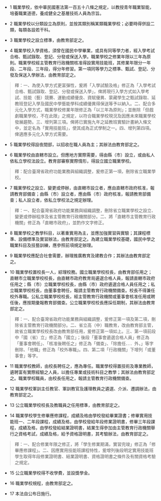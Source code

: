 * 1 職業學校，依中華民國憲法第一百五十八條之規定，以教授青年職業智能，培養職業道德，養成健全之基層技術人員為宗旨。

* 2 職業學校以分類設立為原則，並按其類別稱某類職業學校；必要時得併設二類，每類各設若干科。

* 3 職業學校之設立標準，由教育部定之。

* 4 職業學校入學資格，須曾在國民中學畢業，或具有同等學力者，經入學考試合格、甄試錄取、登記、分發或保送入學。職業學校之修業年限以三年為原則。職業學校經主管教育行政機關核准得設實用技能班，其修業年限分一年段、二年段、三年段，得分年修習。第一項同等學力之標準、甄試、登記、分發及保送入學辦法，由教育部定之。

> 釋：一、為使入學方式更富彈性，爰將「入學試驗及格」修正為「入學考試合格、甄試錄取、登記、分發或保送入學」，俾將現行入學方式如入學考試、技能（藝）競賽、運動成績優良、資賦優異、蒙藏學生之甄試錄取、延教班登記入學及國民中學藝能學科成績優異得保送等予以納入。二、配合多元化入學方式，職業學校修業年限修正為「以三年為原則」；並刪除「但戲劇職業學校，不在此限」之規定，以符合職業學校現況及因應未來職業學校發展趨勢。三、增列第三項。俾將已實施九年之延教班實驗計畫納入條文中，並定名為「實用技能班」，使其成為正式學制之一。四、增列第四項。俾適應多元化入學方式需要。

* 5 職業學校得設夜間部，以招收在職人員為主；其辦法由教育部定之。

* 6 職業學校由直轄市設立。但應地方實際需要，得由縣（市）設立，或由私人依私立學校法設立。教育部審察實際情形，得設立國立職業學校。

> 釋：配合臺灣省政府功能業務與組織調整，爰修正第一項，刪除省立職業學校。

* 7 職業學校之設立、變更或停辦，由直轄市設立者，應由直轄市政府核准，報請教育部備查；由縣（市）設立者，應由縣（市）政府核准，報請教育部備查；私人設立者，依私立學校法之規定辦理。

> 釋：一、配合臺灣省政府功能業務與組織調整，刪除省立職業學校之設立、變更或停辦程序及省主管教育行政機關部分。二、將「直轄市主管教育行政機關」修正為「直轄市政府」，並酌作文字修正。

* 8 職業學校之教學科目，以著重實用為主，並應加強實習與實驗；其課程標準、設備標準及實習辦法，由教育部定之。為建立職業學校基礎，國民中學之職業科目及技藝訓練，應參照前項規定辦理。

* 9 職業學校應配合社會需要，辦理推廣教育及建教合作；其辦法由教育部定之。

* 10 職業學校置校長一人，綜理校務。國立職業學校校長，由教育部任用之；直轄市立職業學校校長，由直轄市政府教育局遴選合格人員，報請直轄市政府任用之；縣（市）立職業學校校長，由縣（市）政府遴選合格人員任用之；私立職業學校校長，由董事會聘任，報請主管教育行政機關備查。校長不得兼任校外專職。公私立職業學校校長，經主管教育行政機關或董事會核准任用或聘任後，應按期彙報教育部備查。公立職業學校校長應採任期制，其辦法由教育部定之。

> 釋：一、配合臺灣省政府功能業務與組織調整，爰修正第一項及第二項，刪除省主管教育行政機關部分。二、省立高（中）職教育，改由教育部主管，故省立職業學校校長改由教育部任用，爰修正第一項如上。三、第一項前段中「國（省）立」修正為「國立」；後段「董事會遴選合格人員」修正為「董事會聘任」、「核准後聘任之」修正為「備查」、「除擔任．．．外，」等字刪除、「他職」修正為「校外專職」。四、第二項「行政機關」下增列「或董事會」等字。

* 11 職業學校教師，由校長聘任之，應為專任。職業學校得置技術及專業教師，遴聘富有實際經驗之人員，以擔任專業或技術科目之教學；其辦法由教育部定之。職業學校職員，由校長任用之，報請主管教育行政機關備查。

* 12 職業學校軍訓主任教官、軍訓教官及護理教員之遴選、介派、遷調辦法，由教育部定之。

* 13 公立職業學校校長及教職員之任用標準，由教育部定之。

* 14 職業學校學生修畢應修課程，成績及格由學校發給畢業證書；修畢實用技能班一、二年段課程，成績及格，由學校發給年段修業證明書，修畢三年段課程，成績及格，由學校發給結業證明書，結業生得參加由主管教育行政機關舉行之資格考試，成績及格，給予資格證明書，其考驗辦法，由教育部定之。

> 釋：一、配合修業年限之修正，將「學生修業期滿，實習完竣」修正為「修畢應修課程」。二、因應實用技能班課程特性，爰增列後段明定實用技能班學生取得年段修業證明書、結業證明書、資格證明書之條件及有關資格考驗之規定。

* 15 公立職業學校得不收學費，並設獎學金。

* 16 職業學校規程，由教育部定之。

* 17 本法自公布日施行。

